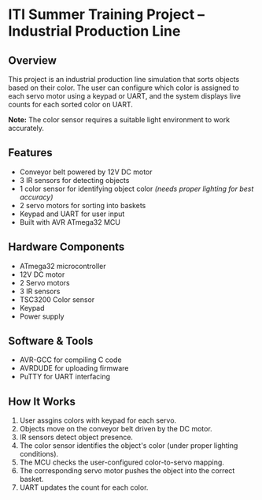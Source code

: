 # ITI Summer Training Project – Industrial Production Line

## Overview
This project is an industrial production line simulation that sorts objects based on their color. The user can configure which color is assigned to each servo motor using a keypad or UART, and the system displays live counts for each sorted color on UART.

**Note:** The color sensor requires a suitable light environment to work accurately.

## Features
- Conveyor belt powered by 12V DC motor
- 3 IR sensors for detecting objects
- 1 color sensor for identifying object color *(needs proper lighting for best accuracy)*
- 2 servo motors for sorting into baskets
- Keypad and UART for user input
- Built with AVR ATmega32 MCU

## Hardware Components
- ATmega32 microcontroller
- 12V DC motor 
- 2 Servo motors
- 3 IR sensors
- TSC3200 Color sensor
- Keypad
- Power supply

## Software & Tools
- AVR-GCC for compiling C code
- AVRDUDE for uploading firmware
- PuTTY for UART interfacing

## How It Works
1. User assgins colors with keypad for each servo.
2. Objects move on the conveyor belt driven by the DC motor.
3. IR sensors detect object presence.
4. The color sensor identifies the object's color (under proper lighting conditions).
5. The MCU checks the user-configured color-to-servo mapping.
6. The corresponding servo motor pushes the object into the correct basket.
7. UART updates the count for each color.

